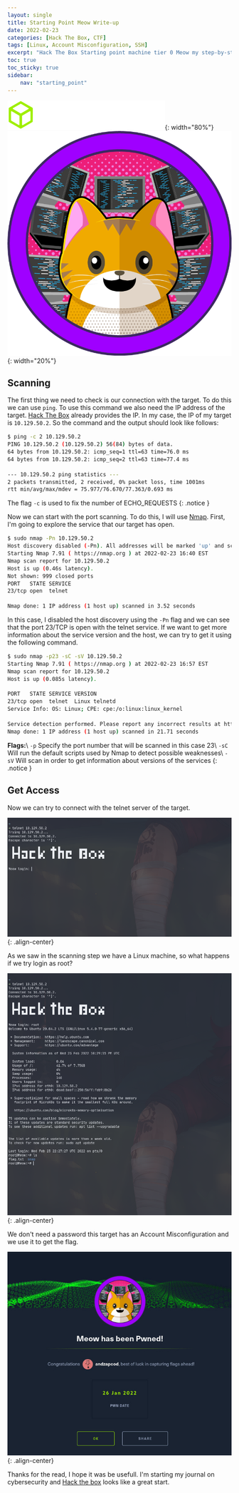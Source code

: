 ```yaml
---
layout: single
title: Starting Point Meow Write-up
date: 2022-02-23
categories: [Hack The Box, CTF] 
tags: [Linux, Account Misconfiguration, SSH]
excerpt: "Hack The Box Starting point machine tier 0 Meow my step-by-step solution"
toc: true
toc_sticky: true
sidebar:
    nav: "starting_point"
---
```


![logo](/assets/img/htb/logo-htb.svg){: width="80%"}![meow-logo](/assets/img/htb/starting-point/meow/61b5837dfdfe1fb1ca3750cf2712da44.png){: width="20%"}

## Scanning

The first thing we need to check is our connection with the target. To do this we can use `ping`. To use this command we also need the IP address of the target. [Hack The Box](https://app.hackthebox.com/) already provides the IP. In my case, the IP of my target is `10.129.50.2`. So the command and the output should look like follows:

```bash
$ ping -c 2 10.129.50.2            
PING 10.129.50.2 (10.129.50.2) 56(84) bytes of data.
64 bytes from 10.129.50.2: icmp_seq=1 ttl=63 time=76.0 ms
64 bytes from 10.129.50.2: icmp_seq=2 ttl=63 time=77.4 ms

--- 10.129.50.2 ping statistics ---
2 packets transmitted, 2 received, 0% packet loss, time 1001ms
rtt min/avg/max/mdev = 75.977/76.670/77.363/0.693 ms
```

The flag `-c` is used to fix the number of ECHO_REQUESTS
{: .notice }

Now we can start with the port scanning. To do this, I will use [Nmap](https://nmap.org/). First, I'm going to explore the service that our target has open.

```bash
$ sudo nmap -Pn 10.129.50.2
Host discovery disabled (-Pn). All addresses will be marked 'up' and scan times will be slower.
Starting Nmap 7.91 ( https://nmap.org ) at 2022-02-23 16:40 EST
Nmap scan report for 10.129.50.2
Host is up (0.46s latency).
Not shown: 999 closed ports
PORT   STATE SERVICE
23/tcp open  telnet

Nmap done: 1 IP address (1 host up) scanned in 3.52 seconds
```

In this case, I disabled the host discovery using the `-Pn` flag and we can see that the port 23/TCP is open with the telnet service. If we want to get more information about the service version and the host, we can try to get it using the following command.

```bash
$ sudo nmap -p23 -sC -sV 10.129.50.2
Starting Nmap 7.91 ( https://nmap.org ) at 2022-02-23 16:57 EST
Nmap scan report for 10.129.50.2
Host is up (0.085s latency).

PORT   STATE SERVICE VERSION
23/tcp open  telnet  Linux telnetd
Service Info: OS: Linux; CPE: cpe:/o:linux:linux_kernel

Service detection performed. Please report any incorrect results at https://nmap.org/submit/ .
Nmap done: 1 IP address (1 host up) scanned in 21.71 seconds
```

**Flags:**\\
`-p` Specify the port number that will be scanned in this case 23\\
`-sC` Will run the default scripts used by Nmap to detect possible weaknesses\\
`-sV` Will scan in order to get information about versions of the services
{: .notice }

## Get Access

Now we can try to connect with the telnet server of the target.

![login](/assets/img/htb/starting-point/meow/login.png){: .align-center}

As we saw in the scanning step we have a Linux machine, so what happens if we try login as root?

![root](/assets/img/htb/starting-point/meow/flag.png){: .align-center}

We don't need a password this target has an Account Misconfiguration and we use it to get the flag.

![pwned](/assets/img/htb/starting-point/meow/pwned.jpeg){: .align-center}

Thanks for the read, I hope it was be usefull. I'm starting my journal on cybersecurity and [Hack the box](https://app.hackthebox.com/) looks like a great start.
